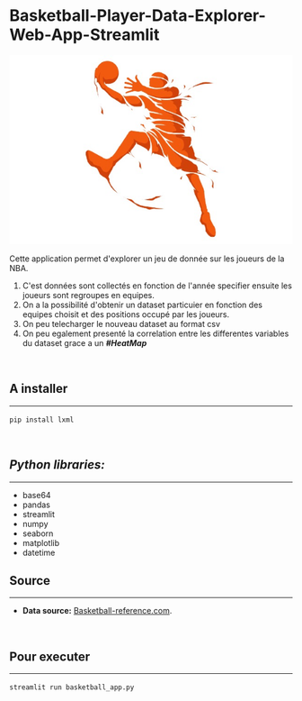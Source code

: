 # Basketball-Player-Data-Explorer-Web-App-Streamlit
![BasketBall image](image/image.jpg?raw=True "BasketBall")

Cette application permet d'explorer un jeu de donnée sur les joueurs de la NBA.
1. C'est données sont collectés en fonction de l'année specifier ensuite les joueurs sont regroupes en equipes.
2. On a la possibilité d'obtenir un dataset particuier en fonction des equipes choisit et des positions occupé par les joueurs.
3. On peu telecharger le nouveau dataset au format csv
4. On peu egalement presenté la correlation entre les differentes variables du dataset grace a un ***#HeatMap***
<br>

## A installer
***
`pip install lxml`

<br>

## ***Python libraries:***
***
+ base64
+ pandas
+ streamlit
+ numpy
+ seaborn
+ matplotlib
+ datetime

## Source
***
* **Data source:** [Basketball-reference.com](https://www.basketball-reference.com/).

<br>

## Pour executer
***
`streamlit run basketball_app.py `